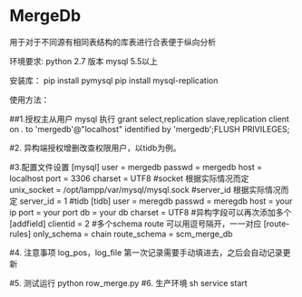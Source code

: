 # MergeDb
用于对于不同源有相同表结构的库表进行合表便于纵向分析

环境要求:
  python 2.7 版本
  mysql 5.5以上

安装库：
  pip install pymysql
  pip install mysql-replication
  
使用方法：

##1.授权主从用户
    mysql 执行 grant select,replication slave,replication client on *.* to 'mergedb'@"localhost" identified by 'mergedb';FLUSH PRIVILEGES;
    
#2. 异构端授权增删改查权限用户，以tidb为例。
  
#3.配置文件设置
    [mysql]
      user = mergedb
      passwd = mergedb
      host = localhost
      port = 3306
      charset = UTF8
      #socket 根据实际情况而定
      unix_socket = /opt/lampp/var/mysql/mysql.sock
      #server_id 根据实际情况而定
      server_id = 1
      #tidb 
      [tidb]
      user = meregdb
      passwd = meregdb
      host = your ip
      port = your port
      db = your db
      charset = UTF8
      #异构字段可以再次添加多个
      [addfield]
      clientid = 2
      #多个schema route 可以用逗号隔开，一一对应
      [route-rules]
      only_schema = chain
      route_schema = scm_merge_db
      
 #4. 注意事项
      log_pos，log_file 第一次记录需要手动填进去，之后会自动记录更新
    
 #5. 测试运行
      python row_merge.py
 #6. 生产环境
      sh service start


  
